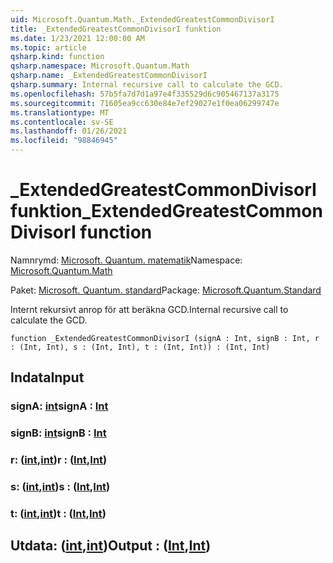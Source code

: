 ```yaml
---
uid: Microsoft.Quantum.Math._ExtendedGreatestCommonDivisorI
title: _ExtendedGreatestCommonDivisorI funktion
ms.date: 1/23/2021 12:00:00 AM
ms.topic: article
qsharp.kind: function
qsharp.namespace: Microsoft.Quantum.Math
qsharp.name: _ExtendedGreatestCommonDivisorI
qsharp.summary: Internal recursive call to calculate the GCD.
ms.openlocfilehash: 57b5fa7d7d1a97e4f335529d6c905467137a3175
ms.sourcegitcommit: 71605ea9cc630e84e7ef29027e1f0ea06299747e
ms.translationtype: MT
ms.contentlocale: sv-SE
ms.lasthandoff: 01/26/2021
ms.locfileid: "98846945"
---
```

# <a name="_extendedgreatestcommondivisori-function"></a><span data-ttu-id="896fb-102">_ExtendedGreatestCommonDivisorI funktion</span><span class="sxs-lookup"><span data-stu-id="896fb-102">_ExtendedGreatestCommonDivisorI function</span></span>

<span data-ttu-id="896fb-103">Namnrymd: [Microsoft. Quantum. matematik](xref:Microsoft.Quantum.Math)</span><span class="sxs-lookup"><span data-stu-id="896fb-103">Namespace: [Microsoft.Quantum.Math](xref:Microsoft.Quantum.Math)</span></span>

<span data-ttu-id="896fb-104">Paket: [Microsoft. Quantum. standard](https://nuget.org/packages/Microsoft.Quantum.Standard)</span><span class="sxs-lookup"><span data-stu-id="896fb-104">Package: [Microsoft.Quantum.Standard](https://nuget.org/packages/Microsoft.Quantum.Standard)</span></span>


<span data-ttu-id="896fb-105">Internt rekursivt anrop för att beräkna GCD.</span><span class="sxs-lookup"><span data-stu-id="896fb-105">Internal recursive call to calculate the GCD.</span></span>

```qsharp
function _ExtendedGreatestCommonDivisorI (signA : Int, signB : Int, r : (Int, Int), s : (Int, Int), t : (Int, Int)) : (Int, Int)
```


## <a name="input"></a><span data-ttu-id="896fb-106">Indata</span><span class="sxs-lookup"><span data-stu-id="896fb-106">Input</span></span>

### <a name="signa--int"></a><span data-ttu-id="896fb-107">signA: [int](xref:microsoft.quantum.lang-ref.int)</span><span class="sxs-lookup"><span data-stu-id="896fb-107">signA : [Int](xref:microsoft.quantum.lang-ref.int)</span></span>




### <a name="signb--int"></a><span data-ttu-id="896fb-108">signB: [int](xref:microsoft.quantum.lang-ref.int)</span><span class="sxs-lookup"><span data-stu-id="896fb-108">signB : [Int](xref:microsoft.quantum.lang-ref.int)</span></span>




### <a name="r--intint"></a><span data-ttu-id="896fb-109">r: ([int](xref:microsoft.quantum.lang-ref.int),[int](xref:microsoft.quantum.lang-ref.int))</span><span class="sxs-lookup"><span data-stu-id="896fb-109">r : ([Int](xref:microsoft.quantum.lang-ref.int),[Int](xref:microsoft.quantum.lang-ref.int))</span></span>




### <a name="s--intint"></a><span data-ttu-id="896fb-110">s: ([int](xref:microsoft.quantum.lang-ref.int),[int](xref:microsoft.quantum.lang-ref.int))</span><span class="sxs-lookup"><span data-stu-id="896fb-110">s : ([Int](xref:microsoft.quantum.lang-ref.int),[Int](xref:microsoft.quantum.lang-ref.int))</span></span>




### <a name="t--intint"></a><span data-ttu-id="896fb-111">t: ([int](xref:microsoft.quantum.lang-ref.int),[int](xref:microsoft.quantum.lang-ref.int))</span><span class="sxs-lookup"><span data-stu-id="896fb-111">t : ([Int](xref:microsoft.quantum.lang-ref.int),[Int](xref:microsoft.quantum.lang-ref.int))</span></span>





## <a name="output--intint"></a><span data-ttu-id="896fb-112">Utdata: ([int](xref:microsoft.quantum.lang-ref.int),[int](xref:microsoft.quantum.lang-ref.int))</span><span class="sxs-lookup"><span data-stu-id="896fb-112">Output : ([Int](xref:microsoft.quantum.lang-ref.int),[Int](xref:microsoft.quantum.lang-ref.int))</span></span>

